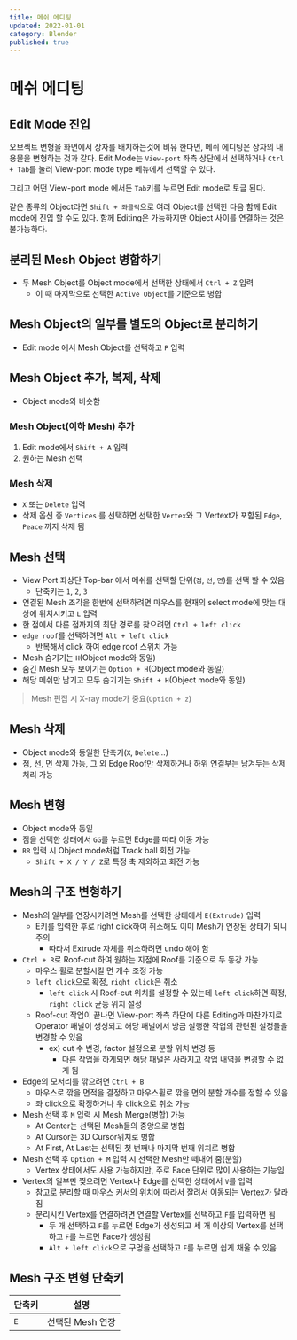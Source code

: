 ```yaml
---
title: 메쉬 에디팅
updated: 2022-01-01
category: Blender
published: true
---
```


# 메쉬 에디팅

## Edit Mode 진입 

오브젝트 변형을 화면에서 상자를 배치하는것에 비유 한다면, 메쉬 에디팅은 
상자의 내용물을 변형하는 것과 같다. Edit Mode는 `View-port` 좌측 상단에서
선택하거나 `Ctrl + Tab`를 눌러 View-port mode type 메뉴에서 선택할 수 있다.  
  
그리고 어떤 View-port mode 에서든 `Tab`키를 누르면 Edit mode로 토글 된다.  
  
같은 종류의 Object라면 `Shift + 좌클릭`으로 여러 Object를 선택한 다음 함께
Edit mode에 진입 할 수도 있다. 함께 Editing은 가능하지만 Object 사이를
연결하는 것은 불가능하다.

## 분리된 Mesh Object 병합하기

- 두 Mesh Object를 Object mode에서 선택한 상태에서 `Ctrl + Z` 입력
  - 이 때 마지막으로 선택한 `Active Object`를 기준으로 병합

## Mesh Object의 일부를 별도의 Object로 분리하기

- Edit mode 에서 Mesh Object를 선택하고 `P` 입력

## Mesh Object 추가, 복제, 삭제

- Object mode와 비슷함

### Mesh Object(이하 Mesh) 추가

1. Edit mode에서 `Shift + A` 입력
2. 원하는 Mesh 선택

### Mesh 삭제

- `X` 또는 `Delete` 입력
- 삭제 옵션 중 `Vertices` 를 선택하면 선택한 `Vertex`와 그 Vertext가 포함된
  `Edge`, `Peace` 까지 삭제 됨

## Mesh 선택

- View Port 좌상단 Top-bar 에서 메쉬를 선택할 단위(`점`, `선`, `면`)를 선택 할 수 있음
  - 단축키는 `1`, `2`, `3`
- 연결된 Mesh 조각을 한번에 선택하려면 마우스를 현재의 select mode에 맞는 대상에 위치시키고
  `L` 입력
- 한 점에서 다른 점까지의 최단 경로를 찾으려면 `Ctrl + left click`
- `edge roof`를 선택하려면 `Alt + left click`
  - 반복해서 click 하여 edge roof 스위치 가능
- Mesh 숨기기는 `H`(Object mode와 동일)
- 숨긴 Mesh 모두 보이기는 `Option + H`(Object mode와 동일)
- 해당 메쉬만 남기고 모두 숨기기는 `Shift + H`(Object mode와 동일)

> Mesh 편집 시 X-ray mode가 중요(`Option + z`)

## Mesh 삭제

- Object mode와 동일한 단축키(`X`, `Delete`...)
- 점, 선, 면 삭제 가능, 그 외 Edge Roof만 삭제하거나 하위 연결부는 남겨두는 삭제 처리 가능

## Mesh 변형

- Object mode와 동일
- 점을 선택한 상태에서 `GG`를 누르면 Edge를 따라 이동 가능
- `RR` 입력 시 Object mode처럼 Track ball 회전 가능
  - `Shift + X / Y / Z`로 특정 축 제외하고 회전 가능

## Mesh의 구조 변형하기

- Mesh의 일부를 연장시키려면 Mesh를 선택한 상태에서 `E(Extrude)` 입력
  - E키를 입력한 후로 right click하여 취소해도 이미 Mesh가 연장된 상태가 되니 주의
    - 따라서 Extrude 자체를 취소하려면 undo 해야 함
- `Ctrl + R`로 Roof-cut 하여 원하는 지점에 Roof를 기준으로 두 동강 가능
  - 마우스 휠로 분할시킬 면 개수 조정 가능
  - `left click`으로 확정, `right click`은 취소
    - `left click` 시 Roof-cut 위치를 설정할 수 있는데 `left click`하면 확정, `right click` 균등 위치 설정
  - Roof-cut 작업이 끝나면 View-port 좌측 하단에 다른 Editing과 마찬가지로 Operator 패널이 생성되고 해당 패널에서 방금 실행한 작업의 관련된 설정들을 변경할 수 있음
    - ex) cut 수 변경, factor 설정으로 분할 위치 변경 등
      - 다른 작업을 하게되면 해당 패널은 사라지고 작업 내역을 변경할 수 없게 됨
- Edge의 모서리를 깎으려면 `Ctrl + B`
  - 마우스로 깎을 면적을 결정하고 마우스휠로 깎을 면의 분할 개수를 정할 수 있음
  - 좌 click으로 확정하거나 우 click으로 취소 가능
- Mesh 선택 후 `M` 입력 시 Mesh Merge(병합) 가능
  - At Center는 선택된 Mesh들의 중앙으로 병합
  - At Cursor는 3D Cursor위치로 병합
  - At First, At Last는 선택된 첫 번째나 마지막 번째 위치로 병합
- Mesh 선택 후 `Option + M` 입력 시 선택한 Mesh만 떼내어 줌(분할)
  - Vertex 상태에서도 사용 가능하지만, 주로 Face 단위로 많이 사용하는 기능임
- Vertex의 일부만 찢으려면 Vertex나 Edge를 선택한 상태에서 `V`를 입력
  - 참고로 분리할 때 마우스 커서의 위치에 따라서 잘려서 이동되는 Vertex가 달라짐
  - 분리시킨 Vertex를 연결하려면 연결할 Vertex를 선택하고 `F`를 입력하면 됨
    - 두 개 선택하고 `F`를 누르면 Edge가 생성되고 세 개 이상의 Vertex를 선택하고 `F`를
      누르면 Face가 생성됨
    - `Alt + left click`으로 구멍을 선택하고 `F`를 누르면 쉽게 채울 수 있음

## Mesh 구조 변형 단축키

|단축키|설명|
|---|---|
|`E`|선택된 Mesh 연장|
